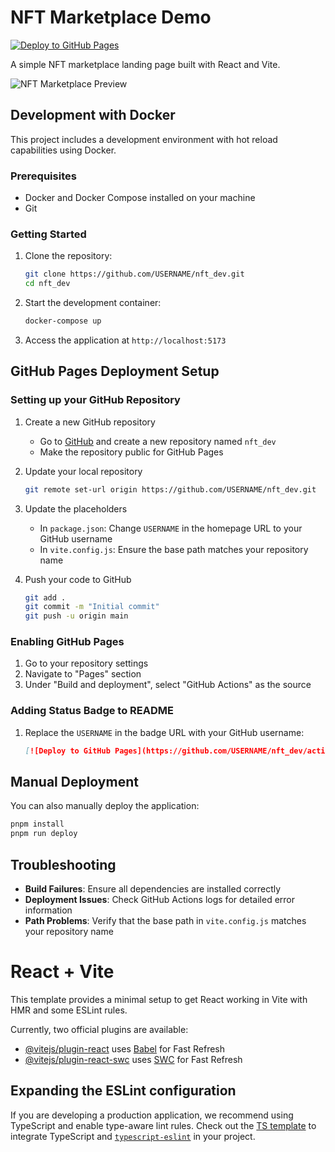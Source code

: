 # NFT Marketplace Demo

[![Deploy to GitHub Pages](https://github.com/FoyBuors17/nft_dev/actions/workflows/deploy.yml/badge.svg)](https://github.com/FoyBuors17/nft_dev/actions/workflows/deploy.yml)

A simple NFT marketplace landing page built with React and Vite.

![NFT Marketplace Preview](landing_page.png)

## Development with Docker

This project includes a development environment with hot reload capabilities using Docker.

### Prerequisites

- Docker and Docker Compose installed on your machine
- Git

### Getting Started

1. Clone the repository:

   ```bash
   git clone https://github.com/USERNAME/nft_dev.git
   cd nft_dev
   ```

2. Start the development container:

   ```bash
   docker-compose up
   ```

3. Access the application at `http://localhost:5173`

## GitHub Pages Deployment Setup

### Setting up your GitHub Repository

1. Create a new GitHub repository

   - Go to [GitHub](https://github.com) and create a new repository named `nft_dev`
   - Make the repository public for GitHub Pages

2. Update your local repository

   ```bash
   git remote set-url origin https://github.com/USERNAME/nft_dev.git
   ```

3. Update the placeholders

   - In `package.json`: Change `USERNAME` in the homepage URL to your GitHub username
   - In `vite.config.js`: Ensure the base path matches your repository name

4. Push your code to GitHub
   ```bash
   git add .
   git commit -m "Initial commit"
   git push -u origin main
   ```

### Enabling GitHub Pages

1. Go to your repository settings
2. Navigate to "Pages" section
3. Under "Build and deployment", select "GitHub Actions" as the source

### Adding Status Badge to README

1. Replace the `USERNAME` in the badge URL with your GitHub username:
   ```markdown
   [![Deploy to GitHub Pages](https://github.com/USERNAME/nft_dev/actions/workflows/deploy.yml/badge.svg)](https://github.com/USERNAME/nft_dev/actions/workflows/deploy.yml)
   ```

## Manual Deployment

You can also manually deploy the application:

```bash
pnpm install
pnpm run deploy
```

## Troubleshooting

- **Build Failures**: Ensure all dependencies are installed correctly
- **Deployment Issues**: Check GitHub Actions logs for detailed error information
- **Path Problems**: Verify that the base path in `vite.config.js` matches your repository name

# React + Vite

This template provides a minimal setup to get React working in Vite with HMR and some ESLint rules.

Currently, two official plugins are available:

- [@vitejs/plugin-react](https://github.com/vitejs/vite-plugin-react/blob/main/packages/plugin-react/README.md) uses [Babel](https://babeljs.io/) for Fast Refresh
- [@vitejs/plugin-react-swc](https://github.com/vitejs/vite-plugin-react-swc) uses [SWC](https://swc.rs/) for Fast Refresh

## Expanding the ESLint configuration

If you are developing a production application, we recommend using TypeScript and enable type-aware lint rules. Check out the [TS template](https://github.com/vitejs/vite/tree/main/packages/create-vite/template-react-ts) to integrate TypeScript and [`typescript-eslint`](https://typescript-eslint.io) in your project.
